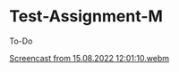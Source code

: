 # Test-Assignment-M
To-Do

[Screencast from 15.08.2022 12:01:10.webm](https://user-images.githubusercontent.com/102286250/184607727-f529f5a8-a741-49bf-893e-7ad0581e7ffa.webm)
